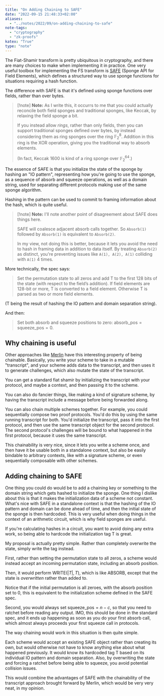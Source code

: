 ```yaml
---
title: "On Adding Chaining to SAFE"
date: "2022-09-15 21:48:33+02:00"
aliases:
  - "../notes/2022/09/on-adding-chaining-to-safe"
note-tags:
  - "cryptography"
  - "zk-proofs"
katex: "True"
type: "note"
---
```


The Fiat-Shamir transform is pretty ubiquitous in cryptography,
and there are many choices to make when implementing it in practice.
One very useful toolbox for implementing the FS transform
is [SAFE](https://hackmd.io/bHgsH6mMStCVibM_wYvb2w) (Sponge API for Field Elements), which defines a structured way to use sponge functions
for situations requiring a hash function.

The difference with SAFE is that it's defined using sponge functions
over fields, rather than over bytes.

> [!note] **Note:**
> As I write this, it occurrs to me that you could actually reconcile
> both field sponges and traditional sponges, like Keccak, by relaxing
> the field sponge a bit.
> 
> If you instead allow *rings*, rather than only fields, then you can support
> traditional sponges defined over bytes, by instead considering
> them as ring sponges over the ring $\mathbb{F}_2^8$.
> Addition in this ring is the XOR operation, giving you the traditional
> way to absorb elements.
> 
> (In fact, Keccak 1600 is kind of a ring sponge over $\mathbb{F}_2^{64}$.)

The essence of SAFE is that you initialize the state of the sponge
by hashing an "IO pattern", representing how you're going to use
the sponge, as a sequence of absorb and squeeze operations, as well
as a domain string, used for separating different protocols making
use of the same sponge algorithm.

Hashing in the pattern can be used to commit to framing information
about the hash, which is quite useful.

> [!note] **Note:**
> I'll note another point of disagreement about SAFE does things here.
> 
> SAFE will coalesce adjacent absorb calls together. So `Absorb(1)`
> followed by `Absorb(1)` is equivalent to `Absorb(2)`.
> 
> In my view, not doing this is better, because it lets you avoid the need
> to hash in framing data in addition to data itself.
> By treating `Absorb(2)` as distinct, you're preventing issues
> like `A(1), A(2), A(1)` colliding with `A(1)` 4 times.

More technically, the spec says:

>  Set the permutation state to all zeros and add T to the first 128 bits of the state (with respect to the field’s addition). If field elements are 128-bit or more, T is converted to a field element. Otherwise T
is parsed as two or more field elements.

(T being the result of hashing the IO pattern and domain separation string).

And then:

> Set both absorb and squeeze positions to zero: $\text{absorb\_pos} = \text{squeeze\_pos} = 0$.

## Why chaining is useful

Other approaches like [Merlin](https://docs.rs/merlin/latest/merlin/)
have this interesting property of being chainable.
Basically, you write your scheme to take in a mutable "transcript",
and your scheme adds data to the transcript,
and then uses it to generate challenges, which also mutate
the state of the transcript.

You can get a standard fiat shamir by initializing the transcript
with your protocol, and maybe a context, and then passing it to
the scheme.

You can also do fancier things, like making a kind of signature scheme,
by having the transcript include a message before being forwarded along.

You can also chain multiple schemes together.
For example, you could sequentially compose two proof protocols.
You'd do this by using the same running transcript for both.
You'd initialize the transcript, pass it into the first protocol,
and then use the same transcript object for the second protocol.
The second protocol's challenges will be bound to what happened
in the first protocol, because it uses the same transcript.

This chainability is very nice, since it lets you write a scheme
once, and then have it be usable both in a standalone context,
but also be easily bindable to arbitrary contexts, like with
a signature scheme, or even sequentially composable with other schemes.

## Adding chaining to SAFE

One thing you could do would be to add a chaining key or something
to the domain string which gets hashed to initialize the sponge.
One thing I dislike about this is that it makes the initialization
data of a scheme not constant.
What's nice with SAFE in a standalone context is that the hashing
of the IO pattern and domain can be done ahead of time,
and then the initial state of the sponge is then hardcoded.
This is very useful when doing things in the context of an arithmetic
circuit, which is why field sponges are useful.

If you're calculating hashes in a circuit, you want to avoid doing
any extra work, so being able to hardcode the initialization tag T
is great.

My proposal is actually pretty simple.
Rather than completely overwrite the state, simply write the
tag instead.

First, rather than setting the permutation state to all zeros,
a scheme would instead accept an incoming permutation state,
including an absorb position.

Then, it would perform $\text{WRITE}(|T|, T)$, which
is like $\text{ABSORB}$, except that the state is *overwritten*
rather than added to.

Notice that if the initial permutation is all zeroes, with the absorb
position set to $0$, this is equivalent to the initialization scheme
defined in the SAFE spec.

Second, you would always set $\text{squeeze\_pos} = n - c$,
so that you need to ratchet before reading any output.
IMO, this should be done in the standard spec, and it ends up
happening as soon as you do your first absorb call, which almost
always proceeds your first squeeze call in protocols.

The way chaining would work in this situation is then quite simple.

Each scheme would accept an existing SAFE object rather than creating
its own, but would otherwise not have to know anything else about what
happened previously.
It would know its hardcoded tag T based on its individual IO pattern
and domain separation.
Also, by overwriting the state and forcing a ratchet before being
able to squeeze, you avoid potential collision issues.

This would combine the advantages of SAFE with the chainability of the transcript
approach brought forward by Merlin, which would be very very neat, in
my opinion.